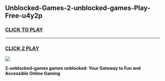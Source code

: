 
## Unblocked-Games-2-unblocked-games-Play-Free-u4y2p
<h3>
<a href="https://premium76.site?title=2-unblocked-games&ref=15A">CLICK TO PLAY</a></h3>
<hr>

<h3>
<a href="https://premium76.site?title=2-unblocked-games&ref=15A">CLICK 2 PLAY</a>
  
</h3>

<a href="https://premium76.site?title=2-unblocked-games&ref=15A"><img src="https://clearcache.store/games.png"></a>


**2-unblocked-games games unblocked: Your Gateway to Fun and Accessible Online Gaming**
